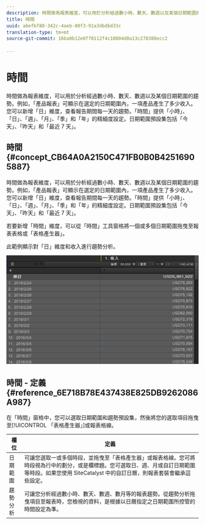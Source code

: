 ```yaml
---
description: 時間做為報表維度，可以用於分析經過數小時、數天、數週以及某個日期範圍的趨勢。例如，「產品報表」可顯示在選定的日期範圍內，一項產品產生了多少收入。您可以新增「日」維度，查看報告期間每一天的趨勢。「時間」提供「小時」、「日」、「週」、「月」、「季」和「年」的精細度設定。日期範圍預設集包括「今天」、「昨天」和「最近 7 天」。
title: 時間
uuid: a6efbf80-342c-4aeb-80f3-91a3dbdbd33c
translation-type: tm+mt
source-git-commit: 16ba0b12e0f70112f4c10804d0a13c278388ecc2

---
```



# 時間

時間做為報表維度，可以用於分析經過數小時、數天、數週以及某個日期範圍的趨勢。例如，「產品報表」可顯示在選定的日期範圍內，一項產品產生了多少收入。您可以新增「日」維度，查看報告期間每一天的趨勢。「時間」提供「小時」、「日」、「週」、「月」、「季」和「年」的精細度設定。日期範圍預設集包括「今天」、「昨天」和「最近 7 天」。

## 時間 {#concept_CB64A0A2150C471FB0B0B42516905887}

時間做為報表維度，可以用於分析經過數小時、數天、數週以及某個日期範圍的趨勢。例如，「產品報表」可顯示在選定的日期範圍內，一項產品產生了多少收入。您可以新增「日」維度，查看報告期間每一天的趨勢。「時間」提供「小時」、「日」、「週」、「月」、「季」和「年」的精細度設定。日期範圍預設集包括「今天」、「昨天」和「最近 7 天」。

若要新增「時間」維度，可以從「時間」工具窗格將一個或多個日期範圍拖曳至報表表格或「表格產生器」。

此範例顯示對「日」維度和收入進行趨勢分析。

![](assets/day_dimension.png)

## 時間 - 定義 {#reference_6E718B78E437438E825DB9262086A987}

在「時間」窗格中，您可以選取日期範圍和趨勢預設集，然後將您的選取項目拖曳至[!UICONTROL 「表格產生器」]或報表格線。

<!-- 

r_time_panel.xml

 -->

| 欄位 | 定義 |
|--- |--- |
| 日期範圍 | 可讓您選取一或多個時段，並拖曳至「表格產生器」或報表格線。您可將時段視為行中的劃分，或是欄標題。您可選取日、週、月或自訂日期範圍等時段。如果您使用 SiteCatalyst 中的自訂日曆，則報表套裝會繼承這些設定。 |
| 趨勢分析 | 可讓您分析經過數小時、數天、數週、數月等的報表趨勢。從趨勢分析拖曳項目至報表時，您檢視的資料，是根據以日曆指定之日期範圍所控管的時間設定為準。 |
